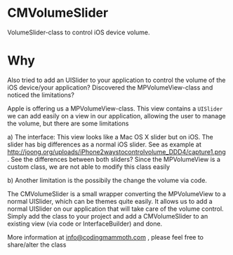 CMVolumeSlider
==============

VolumeSlider-class to control iOS device volume.

Why
==============

Also tried to add an UISlider to your application to control the volume of the iOS device/your application?
Discovered the MPVolumeView-class and noticed the limitations?

Apple is offering us a MPVolumeView-class. This view contains a `UISlider` we can add easily on a view in our application,
allowing the user to manage the volume, but there are some limitations

a) The interface:  This view looks like a Mac OS X slider but on iOS. The slider has big differences as a normal iOS slider.
See as example at http://joong.org/uploads/iPhone2waystocontrolvolume_DDD4/capture1.png . See the differences between both sliders?
Since the MPVolumeView is a custom class, we are not able to modify this class easily

b) Another limitation is the possibily the change the volume via code.

The CMVolumeSlider is a small wrapper converting the MPVolumeView to a normal UISlider, which can be themes quite easily.
It allows us to add a normal UISlider on our application that will take care of the volume control.
Simply add the class to your project and add a CMVolumeSlider to an existing view (via code or InterfaceBuilder) and done.

More information at info@codingmammoth.com , please feel free to share/alter the class
